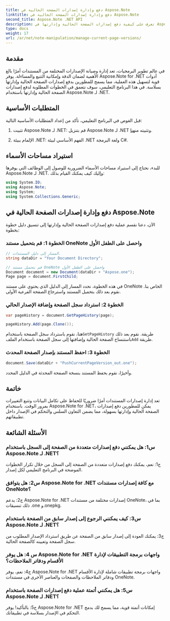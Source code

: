 ```yaml
---
title: دفع وإدارة إصدارات الصفحة الحالية في Aspose.Note
linktitle: دفع وإدارة إصدارات الصفحة الحالية في Aspose.Note
second_title: Aspose.Note .NET API
description: تعرف على كيفية دفع إصدارات الصفحة الحالية وإدارتها في Aspose.Note لـ .NET دون عناء. تحسين التحكم في إصدار المستند والتعاون.
type: docs
weight: 17
url: /ar/net/note-manipulation/manage-current-page-versions/
---
```

## مقدمة

في عالم تطوير البرمجيات، تعد إدارة وصيانة الإصدارات المختلفة من المستندات أمرًا بالغ الأهمية لضمان الدقة وإمكانية التتبع والمساءلة. يوفر Aspose.Note for .NET أدوات قوية لتسهيل هذه العملية، مما يسمح للمطورين بدفع إصدارات الصفحة الحالية وإدارتها بسلاسة. في هذا البرنامج التعليمي، سوف نتعمق في الخطوات المطلوبة لدفع إصدارات الصفحة الحالية وإدارتها باستخدام Aspose.Note لـ .NET.

## المتطلبات الأساسية

قبل الغوص في البرنامج التعليمي، تأكد من إعداد المتطلبات الأساسية التالية:

1.  تثبيت Aspose.Note لـ .NET: قم بتنزيل Aspose.Note لـ .NET وتثبيته من[هنا](https://releases.aspose.com/note/net/).

2. الإلمام ببيئة .NET: الفهم الأساسي لبيئة .NET ولغة البرمجة C#.

## استيراد مساحات الأسماء

للبدء، نحتاج إلى استيراد مساحات الأسماء الضرورية للوصول إلى الوظائف التي يوفرها Aspose.Note لـ .NET. وإليك كيف يمكنك القيام بذلك:

```csharp
using System.IO;
using Aspose.Note;
using System;
using System.Collections.Generic;
```

## دفع وإدارة إصدارات الصفحة الحالية في Aspose.Note

الآن، دعنا نقسم عملية دفع إصدارات الصفحة الحالية وإدارتها إلى تنسيق دليل خطوة بخطوة:

### الخطوة 1: قم بتحميل مستند OneNote واحصل على الطفل الأول

```csharp
// المسار إلى دليل المستندات.
string dataDir = "Your Document Directory";

// قم بتحميل مستند OneNote واحصل على الطفل الأول
Document document = new Document(dataDir + "Aspose.one");
Page page = document.FirstChild;
```

في هذه الخطوة، نحدد المسار إلى الدليل الذي يحتوي على مستند OneNote الخاص بنا. نقوم بعد ذلك بتحميل المستند واسترجاع الصفحة الفرعية الأولى.

### الخطوة 2: استرداد سجل الصفحة وإضافة الإصدار الحالي

```csharp
var pageHistory = document.GetPageHistory(page);

pageHistory.Add(page.Clone());
```

 هنا، نقوم باسترداد سجل الصفحة باستخدام`GetPageHistory` طريقة. نقوم بعد ذلك باستنساخ الصفحة الحالية وإضافتها إلى سجل الصفحة باستخدام الملف`Add` طريقة.

### الخطوة 3: احفظ المستند بإصدار الصفحة المحدث

```csharp
document.Save(dataDir + "PushCurrentPageVersion_out.one");
```

وأخيرًا، نقوم بحفظ المستند بنسخة الصفحة المحدثة في الدليل المحدد.

## خاتمة

تعد إدارة إصدارات المستندات أمرًا ضروريًا للحفاظ على تكامل البيانات وتتبع التغييرات بمرور الوقت. باستخدام Aspose.Note for .NET، يمكن للمطورين دفع إصدارات الصفحة الحالية وإدارتها بسهولة، مما يضمن التعاون السلس والتحكم في الإصدار داخل تطبيقاتهم.

## الأسئلة الشائعة

### س1: هل يمكنني دفع إصدارات متعددة من الصفحة إلى السجل باستخدام Aspose.Note لـ .NET؟

ج1: نعم، يمكنك دفع إصدارات متعددة من الصفحة إلى السجل من خلال تكرار الخطوات الموضحة في البرنامج التعليمي لكل إصدار.

### س2: هل يتوافق Aspose.Note for .NET مع كافة إصدارات مستندات OneNote؟

ج2: يدعم Aspose.Note for .NET إصدارات مختلفة من مستندات OneNote، بما في ذلك تنسيقات .one و.onepkg.

### س3: كيف يمكنني الرجوع إلى إصدار سابق من الصفحة باستخدام Aspose.Note لـ .NET؟

ج3: يمكنك العودة إلى إصدار سابق من الصفحة عن طريق استرداد الإصدار المطلوب من سجل الصفحة وتعيينه كالصفحة الحالية.

### س 4: هل يوفر Aspose.Note for .NET واجهات برمجة التطبيقات لإدارة الأقسام ودفاتر الملاحظات؟

ج4: نعم، يوفر Aspose.Note for .NET واجهات برمجة تطبيقات شاملة لإدارة الأقسام ودفاتر الملاحظات والصفحات والعناصر الأخرى في مستندات OneNote.

### س5: هل يمكنني أتمتة عملية دفع إصدارات الصفحة باستخدام Aspose.Note لـ .NET؟

ج5: بالتأكيد! يوفر Aspose.Note for .NET إمكانات أتمتة قوية، مما يسمح لك بدمج التحكم في الإصدار بسلاسة في تطبيقاتك.